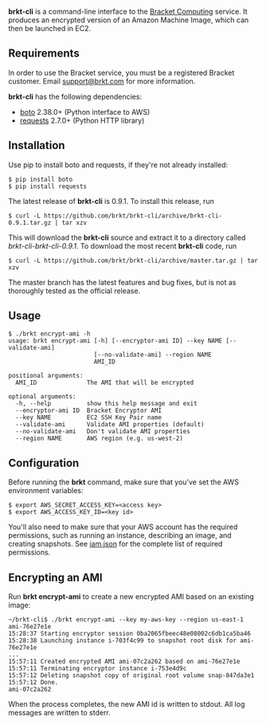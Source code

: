 **brkt-cli** is a command-line interface to the [Bracket Computing](http://www.brkt.com)
service.  It produces an encrypted version of an Amazon Machine Image, which can then be
launched in EC2.

## Requirements

In order to use the Bracket service, you must be a
registered Bracket customer.  Email support@brkt.com for
more information.

**brkt-cli** has the following dependencies:
* [boto](https://github.com/boto/boto) 2.38.0+ (Python interface to AWS)
* [requests](http://www.python-requests.org/en/latest/) 2.7.0+ (Python HTTP library)

## Installation

Use pip to install boto and requests, if they're not already installed:

```
$ pip install boto
$ pip install requests
```

The latest release of **brkt-cli** is 0.9.1.  To install this release, run

```
$ curl -L https://github.com/brkt/brkt-cli/archive/brkt-cli-0.9.1.tar.gz | tar xzv
```

This will download the **brkt-cli** source and extract it to a directory called *brkt-cli-brkt-cli-0.9.1*.  To download the most recent **brkt-cli** code, run

```
$ curl -L https://github.com/brkt/brkt-cli/archive/master.tar.gz | tar xzv
```

The master branch has the latest features and bug fixes, but is not as thoroughly tested as the official release.

## Usage
```
$ ./brkt encrypt-ami -h
usage: brkt encrypt-ami [-h] [--encryptor-ami ID] --key NAME [--validate-ami]
                        [--no-validate-ami] --region NAME
                        AMI_ID

positional arguments:
  AMI_ID              The AMI that will be encrypted

optional arguments:
  -h, --help          show this help message and exit
  --encryptor-ami ID  Bracket Encryptor AMI
  --key NAME          EC2 SSH Key Pair name
  --validate-ami      Validate AMI properties (default)
  --no-validate-ami   Don't validate AMI properties
  --region NAME       AWS region (e.g. us-west-2)
```

## Configuration

Before running the **brkt** command, make sure that you've set the AWS
environment variables:

```
$ export AWS_SECRET_ACCESS_KEY=<access key>
$ export AWS_ACCESS_KEY_ID=<key id>
```

You'll also need to make sure that your AWS account has the required
permissions, such as running an instance, describing an image, and
creating snapshots.  See [iam.json](https://github.com/brkt/brkt-cli/blob/master/iam.json)
for the complete list of required permissions.

## Encrypting an AMI

Run **brkt encrypt-ami** to create a new encrypted AMI based on an existing
image:

```
~/brkt-cli$ ./brkt encrypt-ami --key my-aws-key --region us-east-1 ami-76e27e1e
15:28:37 Starting encryptor session 0ba2065fbeec48e08002c6db1ca5ba46
15:28:38 Launching instance i-703f4c99 to snapshot root disk for ami-76e27e1e
...
15:57:11 Created encrypted AMI ami-07c2a262 based on ami-76e27e1e
15:57:11 Terminating encryptor instance i-753e4d9c
15:57:12 Deleting snapshot copy of original root volume snap-847da3e1
15:57:12 Done.
ami-07c2a262
```

When the process completes, the new AMI id is written to stdout.  All log
messages are written to stderr.
